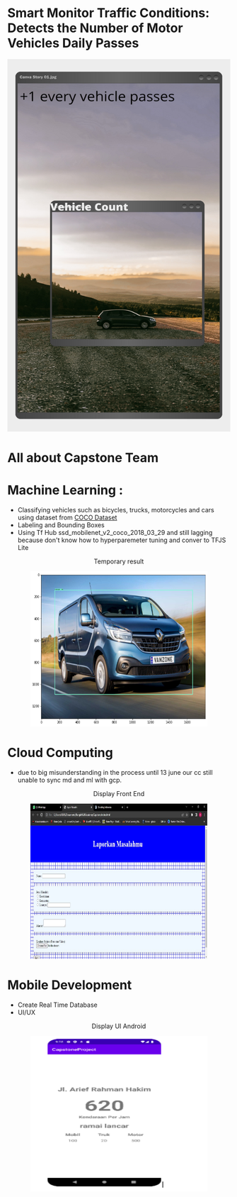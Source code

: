 # Smart Monitor Traffic Conditions: Detects the Number of Motor Vehicles Daily Passes
<p align="center">
  <img width="600" height="840" src="https://github.com/snungga/Capstone/blob/master/Png/backgrounf.png">
</p>


# All about Capstone Team 
# Machine Learning :
 - Classifying vehicles such as bicycles, trucks, motorcycles and cars using dataset from [COCO Dataset](https://cocodataset.org/)
 - Labeling and Bounding Boxes 
 - Using Tf Hub ssd_mobilenet_v2_coco_2018_03_29 and still lagging because don't know how to hyperparemeter tuning and conver to TFJS Lite
<center>Temporary result</center>
<p align="center">
  <img width="400" height="350" src="https://github.com/snungga/Capstone/blob/master/Png/1.png">
</p>

# Cloud Computing 
- due to big misunderstanding in the process until 13 june our cc still unable to sync md and ml with gcp.
<center>Display Front End</center>
<p align="center">
  <img width="400" height="350" src="https://github.com/snungga/Capstone/blob/master/Png/3.jpeg">
</p>

# Mobile Development
- Create Real Time Database
- UI/UX
<center>Display UI Android </center>
<p align="center">
  <img width="400" height="350" src="https://github.com/snungga/Capstone/blob/master/Png/2.PNG">
</p>
